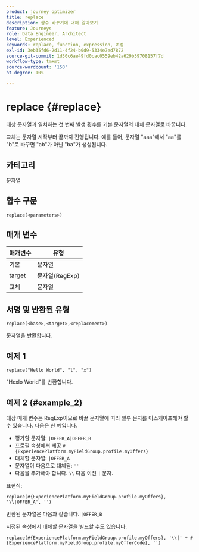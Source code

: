 ```yaml
---
product: journey optimizer
title: replace
description: 함수 바꾸기에 대해 알아보기
feature: Journeys
role: Data Engineer, Architect
level: Experienced
keywords: replace, function, expression, 여정
exl-id: 3eb35fd6-2d11-4f24-b0d9-5334e7ed7872
source-git-commit: 1d30c6ae49fd0cac0559eb42a629b59708157f7d
workflow-type: tm+mt
source-wordcount: '150'
ht-degree: 10%

---
```


# replace {#replace}

대상 문자열과 일치하는 첫 번째 발생 횟수를 기본 문자열의 대체 문자열로 바꿉니다.

교체는 문자열 시작부터 끝까지 진행됩니다. 예를 들어, 문자열 &quot;aaa&quot;에서 &quot;aa&quot;를 &quot;b&quot;로 바꾸면 &quot;ab&quot;가 아닌 &quot;ba&quot;가 생성됩니다.

## 카테고리

문자열

## 함수 구문

`replace(<parameters>)`

## 매개 변수

| 매개변수 | 유형 |
|-----------|--------------|
| 기본 | 문자열 |
| target | 문자열(RegExp) |
| 교체 | 문자열 |

## 서명 및 반환된 유형

`replace(<base>,<target>,<replacement>)`

문자열을 반환합니다.

## 예제 1

`replace("Hello World", "l", "x")`

&quot;Hexlo World&quot;를 반환합니다.

## 예제 2 {#example_2}

대상 매개 변수는 RegExp이므로 바꿀 문자열에 따라 일부 문자를 이스케이프해야 할 수 있습니다. 다음은 한 예입니다.

* 평가할 문자열: `|OFFER_A|OFFER_B`
* 프로필 속성에서 제공 `#{ExperiencePlatform.myFieldGroup.profile.myOffers}`
* 대체할 문자열: `|OFFER_A`
* 문자열이 다음으로 대체됨: `''`
* 다음을 추가해야 합니다. `\\` 다음 이전 `|` 문자.

표현식:

`replace(#{ExperiencePlatform.myFieldGroup.profile.myOffers}, '\\|OFFER_A', '')`

반환된 문자열은 다음과 같습니다. `|OFFER_B`

지정된 속성에서 대체할 문자열을 빌드할 수도 있습니다.

`replace(#{ExperiencePlatform.myFieldGroup.profile.myOffers}, '\\|' + #{ExperiencePlatform.myFieldGroup.profile.myOfferCode}, '')`
